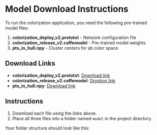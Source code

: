 # Model Download Instructions

To run the colorization application, you need the following pre-trained model files:

1. **colorization_deploy_v2.prototxt** - Network configuration file
2. **colorization_release_v2.caffemodel** - Pre-trained model weights
3. **pts_in_hull.npy** - Cluster centers for ab color space

## Download Links

- **colorization_deploy_v2.prototxt**: [Download link](https://github.com/richzhang/colorization/blob/master/models/colorization_deploy_v2.prototxt)
- **colorization_release_v2.caffemodel**: [Dropbox link](https://www.dropbox.com/s/dx0qvhhp5hbcx7z/colorization_release_v2.caffemodel?dl=1)
- **pts_in_hull.npy**: [Download link](https://github.com/richzhang/colorization/blob/master/resources/pts_in_hull.npy)

## Instructions

1. Download each file using the links above.
2. Place all three files into a folder named `model` in the project directory.

Your folder structure should look like this:
